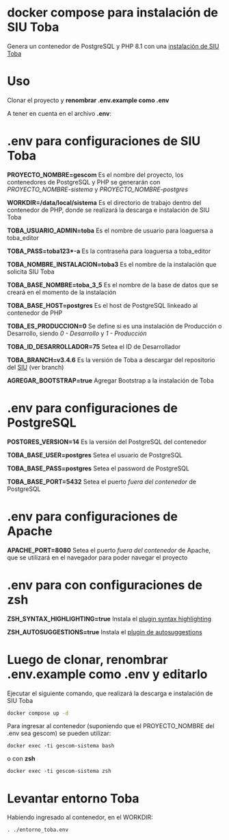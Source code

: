 # docker compose para instalación de SIU Toba

Genera un contenedor de PostgreSQL y PHP 8.1 con una [instalación de SIU Toba](https://github.com/SIU-Toba/framework)

# Uso

Clonar el proyecto y **renombrar .env.example como .env**

A tener en cuenta en el archivo **.env**:

# .env para configuraciones de SIU Toba

**PROYECTO_NOMBRE=gescom** Es el nombre del proyecto, los contenedores de PostgreSQL y PHP se generarán con _PROYECTO_NOMBRE-sistema_ y _PROYECTO_NOMBRE-postgres_

**WORKDIR=/data/local/sistema** Es el directorio de trabajo dentro del contenedor de PHP, donde se realizará la descarga e instalación de SIU Toba

**TOBA_USUARIO_ADMIN=toba** Es el nombre de usuario para loaguersa a toba_editor

**TOBA_PASS=toba123\*-a** Es la contraseña para loaguersa a toba_editor

**TOBA_NOMBRE_INSTALACION=toba3** Es el nombre de la instalación que solicita SIU Toba

**TOBA_BASE_NOMBRE=toba_3_5** Es el nombre de la base de datos que se creará en el momento de la instalación

**TOBA_BASE_HOST=postgres** Es el host de PostgreSQL linkeado al contenedor de PHP

**TOBA_ES_PRODUCCION=0** Se define si es una instalación de Producción o Desarrollo, siendo _0 - Desarrollo_ y _1 - Producción_

**TOBA_ID_DESARROLLADOR=75** Setea el ID de Desarrollador

**TOBA_BRANCH=v3.4.6** Es la versión de Toba a descargar del repositorio del [SIU](https://github.com/SIU-Toba/framework) (ver branch)

**AGREGAR_BOOTSTRAP=true** Agregar Bootstrap a la instalación de Toba

# .env para configuraciones de PostgreSQL

**POSTGRES_VERSION=14** Es la versión del PostgreSQL del contenedor

**TOBA_BASE_USER=postgres** Setea el usuario de PostgreSQL

**TOBA_BASE_PASS=postgres** Setea el password de PostgreSQL

**TOBA_BASE_PORT=5432** Setea el puerto _fuera del contenedor_ de PostgreSQL

# .env para configuraciones de Apache

**APACHE_PORT=8080** Setea el puerto _fuera del contenedor_ de Apache, que se utilizará en el navegador para poder navegar el proyecto

# .env para con configuraciones de zsh

**ZSH_SYNTAX_HIGHLIGHTING=true** Instala el [plugin syntax highlighting](https://github.com/zsh-users/zsh-syntax-highlighting)

**ZSH_AUTOSUGGESTIONS=true** Instala el [plugin de autosuggestions](https://github.com/zsh-users/zsh-autosuggestions)

# Luego de clonar, renombrar .env.example como .env y editarlo

Ejecutar el siguiente comando, que realizará la descarga e instalación de SIU Toba

```bash
docker compose up -d
```

Para ingresar al contenedor (suponiendo que el PROYECTO_NOMBRE del .env sea gescom) se pueden utilizar:

```
docker exec -ti gescom-sistema bash
```

o con **zsh**

```
docker exec -ti gescom-sistema zsh
```

# Levantar entorno Toba

Habiendo ingresado al contenedor, en el WORKDIR:

```
. ./entorno_toba.env
```
